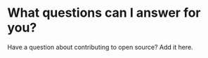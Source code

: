 # What questions can I answer for you?

Have a question about contributing to open source?  Add it here.

